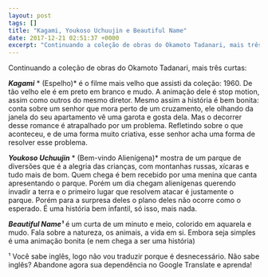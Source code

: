 ```yaml
---
layout: post
tags: []
title: "Kagami, Youkoso Uchuujin e Beautiful Name"
date: 2017-12-21 02:51:37 +0000
excerpt: "Continuando a coleção de obras do Okamoto Tadanari, mais três curtas:  **_Kagami_** * (Espelho)* é o filme mais velho que assisti da..."
---
```


Continuando a coleção de obras do Okamoto Tadanari, mais três curtas:

**_Kagami_** * (Espelho)* é o filme mais velho que assisti da coleção: 1960. De tão velho ele é em preto em branco e mudo. A animação dele é stop motion, assim como outros do mesmo diretor. Mesmo assim a história é bem bonita: conta sobre um senhor que mora perto de um cruzamento, ele olhando da janela do seu apartamento vê uma garota e gosta dela. Mas o decorrer desse romance é atrapalhado por um problema. Refletindo sobre o que aconteceu, e de uma forma muito criativa, esse senhor acha uma forma de resolver esse problema.

**_Youkoso Uchuujin_** * (Bem-vindo Alienígena)* mostra de um parque de diversões que é a alegria das crianças, com montanhas russas, xícaras e tudo mais de bom. Quem chega é bem recebido por uma menina que canta apresentando o parque. Porém um dia chegam alienígenas querendo invadir a terra e o primeiro lugar que resolvem atacar é justamente o parque. Porém para a surpresa deles o plano deles não ocorre como o esperado. É uma história bem infantil, só isso, mais nada.

**_Beautiful Name¹_** é um curta de um minuto e meio, colorido em aquarela e mudo. Fala sobre a natureza, os animais, a vida em si. Embora seja simples é uma animação bonita (e nem chega a ser uma história)

¹ Você sabe inglês, logo não vou traduzir porque é desnecessário. Não sabe inglês? Abandone agora sua dependência no Google Translate e aprenda!